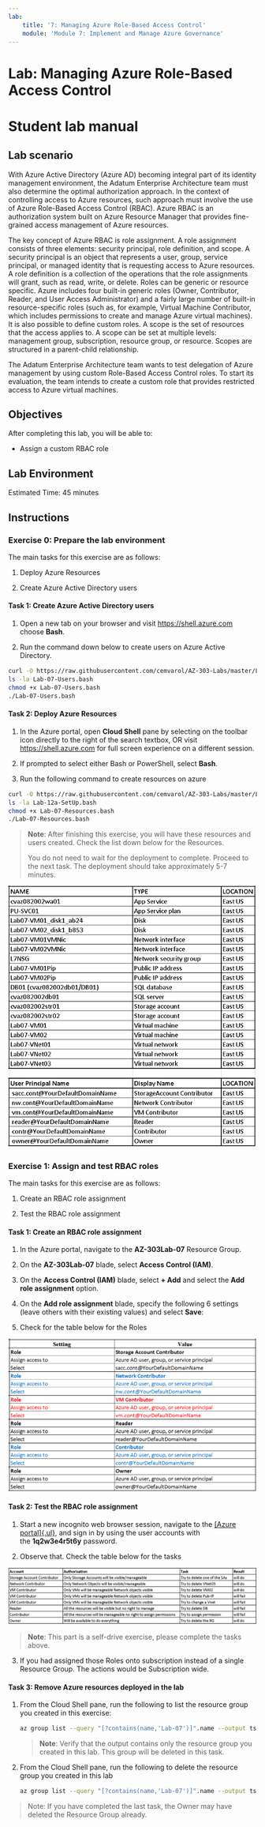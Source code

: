 ```yaml
---
lab:
    title: '7: Managing Azure Role-Based Access Control'
    module: 'Module 7: Implement and Manage Azure Governance'
---
```


# Lab: Managing Azure Role-Based Access Control
# Student lab manual

## Lab scenario

With Azure Active Directory (Azure AD) becoming integral part of its
identity management environment, the Adatum Enterprise Architecture team
must also determine the optimal authorization approach. In the context
of controlling access to Azure resources, such approach must involve the
use of Azure Role-Based Access Control (RBAC). Azure RBAC is an
authorization system built on Azure Resource Manager that provides
fine-grained access management of Azure resources.

The key concept of Azure RBAC is role assignment. A role assignment
consists of three elements: security principal, role definition, and
scope. A security principal is an object that represents a user, group,
service principal, or managed identity that is requesting access to
Azure resources. A role definition is a collection of the operations
that the role assignments will grant, such as read, write, or delete.
Roles can be generic or resource specific. Azure includes four built-in
generic roles (Owner, Contributor, Reader, and User Access
Administrator) and a fairly large number of built-in resource-specific
roles (such as, for example, Virtual Machine Contributor, which includes
permissions to create and manage Azure virtual machines). It is also
possible to define custom roles. A scope is the set of resources that
the access applies to. A scope can be set at multiple levels: management
group, subscription, resource group, or resource. Scopes are structured
in a parent-child relationship.

The Adatum Enterprise Architecture team wants to test delegation of
Azure management by using custom Role-Based Access Control roles. To
start its evaluation, the team intends to create a custom role that
provides restricted access to Azure virtual machines.

## Objectives

After completing this lab, you will be able to:

-   Assign a custom RBAC role

## Lab Environment

Estimated Time: 45 minutes

## Instructions

### Exercise 0: Prepare the lab environment

The main tasks for this exercise are as follows:

1.  Deploy Azure Resources

2.  Create Azure Active Directory users

#### Task 1: Create Azure Active Directory users

1.  Open a new tab on your browser and visit <https://shell.azure.com>
    choose **Bash**.

2.  Run the command down below to create users on Azure Active
    Directory.

   ```sh
curl -O https://raw.githubusercontent.com/cemvarol/AZ-303-Labs/master/Lab-07/Lab-07-Users.bash
ls -la Lab-07-Users.bash
chmod +x Lab-07-Users.bash
./Lab-07-Users.bash
   ```
#### Task 2: Deploy Azure Resources

1.  In the Azure portal, open **Cloud Shell** pane by selecting on the
    toolbar icon directly to the right of the search textbox, OR visit
    <https://shell.azure.com> for full screen experience on a different
    session.

2.  If prompted to select either Bash or PowerShell, select **Bash**.

3.  Run the following command to create resources on azure

```sh
curl -O https://raw.githubusercontent.com/cemvarol/AZ-303-Labs/master/Lab-07/Lab-07-Resources.bash
ls -la Lab-12a-SetUp.bash
chmod +x Lab-07-Resources.bash
./Lab-07-Resources.bash
```

> **Note**: After finishing this exercise, you will have these resources
> and users created. Check the list down below for the Resources.
>
> You do not need to wait for the deployment to complete. Proceed to the
> next task. The deployment should take approximately 5-7 minutes.

![](https://raw.githubusercontent.com/cemvarol/AZ-303-Labs/master/Lab-07/Lab-07-Resourcess.png)

### Exercise 1: Assign and test RBAC roles

The main tasks for this exercise are as follows:

1.  Create an RBAC role assignment

2.  Test the RBAC role assignment

#### Task 1: Create an RBAC role assignment

1.  In the Azure portal, navigate to the **AZ-303Lab-07** Resource
    Group.

2.  On the **AZ-303Lab-07** blade, select **Access Control (IAM)**.

3.  On the **Access Control (IAM)** blade, select **+ Add** and select
    the **Add role assignment** option.

4.  On the **Add role assignment** blade, specify the following 6
    settings (leave others with their existing values) and
    select **Save**:

5.  Check for the table below for the Roles

![](https://raw.githubusercontent.com/cemvarol/AZ-303-Labs/master/Lab-07/Lab-07-Roles.png)

#### Task 2: Test the RBAC role assignment

1.  Start a new incognito web browser session, navigate to the [[Azure
    portal]{.ul}](https://portal.azure.com/), and sign in by using
    the user accounts with the **1q2w3e4r5t6y** password.

2.  Observe that. Check the table below for the tasks

![](https://raw.githubusercontent.com/cemvarol/AZ-303-Labs/master/Lab-07/Lab-07-Tasks.png)

> **Note**: This part is a self-drive exercise, please complete the
> tasks above.

3.  If you had assigned those Roles onto subscription instead of a
    single Resource Group. The actions would be Subscription wide.

#### Task 3: Remove Azure resources deployed in the lab

1. From the Cloud Shell pane, run the following to list the resource group you created in this exercise:

   ```sh
   az group list --query "[?contains(name,'Lab-07')]".name --output tsv
   ```

    > **Note**: Verify that the output contains only the resource group you created in this lab. This group will be deleted in this task.

1. From the Cloud Shell pane, run the following to delete the resource group you created in this lab

   ```sh
   az group list --query "[?contains(name,'Lab-07')]".name --output tsv | xargs -L1 bash -c 'az group delete --name $0 --no-wait --yes'
   ```
> Note: If you have completed the last task, the Owner may have deleted the Resource Group already.
